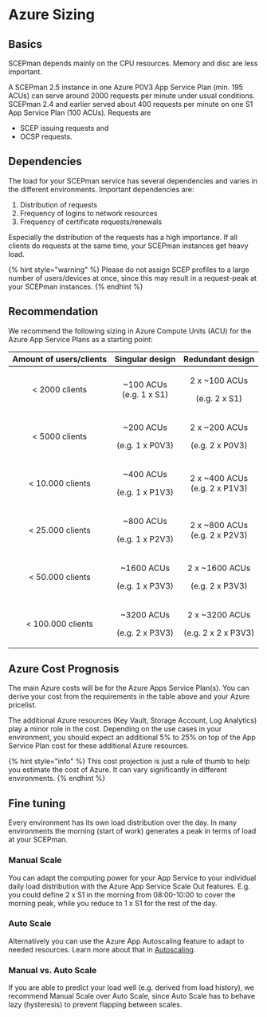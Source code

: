 # Azure Sizing

## Basics

SCEPman depends mainly on the CPU resources. Memory and disc are less important.

A SCEPman 2.5 instance in one Azure P0V3 App Service Plan (min. 195 ACUs) can serve around 2000 requests per minute under usual conditions. SCEPman 2.4 and earlier served about 400 requests per minute on one S1 App Service Plan (100 ACUs). Requests are

* SCEP issuing requests and
* OCSP requests.

## Dependencies

The load for your SCEPman service has several dependencies and varies in the different environments. Important dependencies are:

1. Distribution of requests
2. Frequency of logins to network resources
3. Frequency of certificate requests/renewals

Especially the distribution of the requests has a high importance. If all clients do requests at the same time, your SCEPman instances get heavy load.

{% hint style="warning" %}
Please do not assign SCEP profiles to a large number of users/devices at once, since this may result in a request-peak at your SCEPman instances.
{% endhint %}

## Recommendation

We recommend the following sizing in Azure Compute Units (ACU) for the Azure App Service Plans as a starting point:

| Amount of users/clients |             Singular design             |                 Redundant design                |
| :---------------------: | :-------------------------------------: | :---------------------------------------------: |
|      < 2000 clients     |    <p>~100 ACUs<br>(e.g. 1 x S1)</p>    |     <p>2 x ~100 ACUs</p><p>(e.g. 2 x S1)</p>    |
|      < 5000 clients     |  <p>~200 ACUs</p><p>(e.g. 1 x P0V3)</p> |    <p>2 x ~200 ACUs</p><p>(e.g. 2 x P0V3)</p>   |
|     < 10.000 clients    |  <p>~400 ACUs</p><p>(e.g. 1 x P1V3)</p> |     <p>2 x ~400 ACUs<br>(e.g. 2 x P1V3)</p>     |
|     < 25.000 clients    |  <p>~800 ACUs</p><p>(e.g. 1 x P2V3)</p> |     <p>2 x ~800 ACUs<br>(e.g. 2 x P2V3)</p>     |
|     < 50.000 clients    | <p>~1600 ACUs</p><p>(e.g. 1 x P3V3)</p> |   <p>2 x ~1600 ACUs</p><p>(e.g. 2 x P3V3)</p>   |
|    < 100.000 clients    | <p>~3200 ACUs</p><p>(e.g. 2 x P3V3)</p> | <p>2 x ~3200 ACUs</p><p>(e.g. 2 x 2 x P3V3)</p> |

## Azure Cost Prognosis

The main Azure costs will be for the Azure Apps Service Plan(s). You can derive your cost from the requirements in the table above and your Azure pricelist.

The additional Azure resources (Key Vault, Storage Account, Log Analytics) play a minor role in the cost. Depending on the use cases in your environment, you should expect an additional 5% to 25% on top of the App Service Plan cost for these additional Azure resources.

{% hint style="info" %}
This cost projection is just a rule of thumb to help you estimate the cost of Azure. It can vary significantly in different environments.
{% endhint %}

## Fine tuning

Every environment has its own load distribution over the day. In many environments the morning (start of work) generates a peak in terms of load at your SCEPman.

### Manual Scale

You can adapt the computing power for your App Service to your individual daily load distribution with the Azure App Service Scale Out features. E.g. you could define 2 x S1 in the morning from 08:00-10:00 to cover the morning peak, while you reduce to 1 x S1 for the rest of the day.

### Auto Scale

Alternatively you can use the Azure App Autoscaling feature to adapt to needed resources. Learn more about that in [Autoscaling](../scepman-configuration/optional/autoscaling.md).

### Manual vs. Auto Scale

If you are able to predict your load well (e.g. derived from load history), we recommend Manual Scale over Auto Scale, since Auto Scale has to behave lazy (hysteresis) to prevent flapping between scales.
